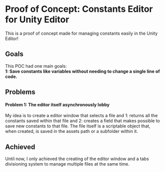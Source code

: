 # Proof of Concept: Constants Editor for Unity Editor

This is a proof of concept made for managing constants easily in the Unity Editor! <br>

<h2> Goals </h2>
<p>
	This POC had one main goals: <br>
	<b> 1: Save constants like variables without needing to change a single line of code. </b> <br>
</p>

<h2> Problems </h2>
<h4> <p> Problem 1: The editor itself asynchronously lobby </p> </h4>
<p>
	My idea is to create a editor window that selects a file and 1: returns all the constants saved within
  that file and 2: creates a field that makes possible to save new constants to that file. The file itself
  is a scriptable object that, when created, is saved in the assets path or a subfolder within it.
</p>

<h2> Achieved </h2>
<p>
  Until now, I only achieved the creating of the editor window and a tabs divisioning system to manage multiple
  files at the same time.
</p>

